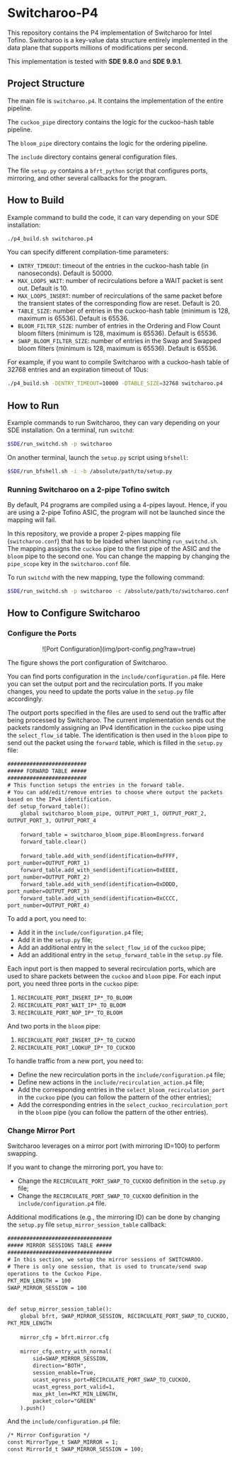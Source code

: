 # Switcharoo-P4
This repository contains the P4 implementation of Switcharoo for Intel Tofino. 
Switcharoo is a key-value data structure entirely implemented in the data plane that supports millions of modifications per second.

This implementation is tested with **SDE 9.8.0** and **SDE 9.9.1**.

## Project Structure

The main file is `switcharoo.p4`. It contains the implementation of the entire pipeline. 

The `cuckoo_pipe` directory contains the logic for the cuckoo-hash table pipeline. 

The `bloom_pipe` directory contains the logic for the ordering pipeline. 

The `include` directory contains general configuration files. 

The file `setup.py` contains a `bfrt_python` script that configures ports, mirroring, and other several callbacks for the program.

## How to Build

Example command to build the code, it can vary depending on your SDE installation: 
```bash 
./p4_build.sh switcharoo.p4
```
You can specify different compilation-time parameters:
- `ENTRY_TIMEOUT`: timeout of the entries in the cuckoo-hash table (in nanoseconds). Default is 50000.
- `MAX_LOOPS_WAIT`: number of recirculations before a WAIT packet is sent out. Default is 10.
- `MAX_LOOPS_INSERT`: number of recirculations of the same packet before the transient states of the corresponding flow are reset. Default is 20.
- `TABLE_SIZE`: number of entries in the cuckoo-hash table (minimum is 128, maximum is 65536). Default is 65536.
- `BLOOM_FILTER_SIZE`: number of entries in the Ordering and Flow Count bloom filters (minimum is 128, maximum is 65536). Default is 65536.
- `SWAP_BLOOM_FILTER_SIZE`: number of entries in the Swap and Swapped bloom filters (minimum is 128, maximum is 65536). Default is 65536.

For example, if you want to compile Switcharoo with a cuckoo-hash table of 32768 entries and an expiration timeout of 10us:
```bash
./p4_build.sh -DENTRY_TIMEOUT=10000 -DTABLE_SIZE=32768 switcharoo.p4
```

## How to Run

Example commands to run Switcharoo, they can vary depending on your SDE installation.
On a terminal, run `switchd`:
```bash 
$SDE/run_switchd.sh -p switcharoo
```
On another terminal, launch the `setup.py` script using `bfshell`:
```bash 
$SDE/run_bfshell.sh -i -b /absolute/path/to/setup.py
```

### Running Switcharoo on a 2-pipe Tofino switch
By default, P4 programs are compiled using a 4-pipes layout. Hence, if you are using a 2-pipe Tofino ASIC, the program will not be launched since the mapping will fail. 

In this repository, we provide a proper 2-pipes mapping file (`switcharoo.conf`) that has to be loaded when launching `run_switchd.sh`. The mapping assigns the `cuckoo` pipe to the first pipe of the ASIC and the `bloom` pipe to the second one.
You can change the mapping by changing the `pipe_scope` key in the `switcharoo.conf` file.

To run `switchd` with the new mapping, type the following command:
```bash 
$SDE/run_switchd.sh -p switcharoo -c /absolute/path/to/switcharoo.conf
```

## How to Configure Switcharoo

### Configure the Ports

<p align="center">
    ![Port Configuration](img/port-config.png?raw=true)
</p>

The figure shows the port configuration of Switcharoo.

You can find ports configuration in the `include/configuration.p4` file. Here you can set the output port and 
the recirculation ports. If you make changes, you need to update the ports value in the `setup.py` file accordingly. 

The outport ports specified in the files are used to send out the traffic after being processed by Switcharoo. 
The current implementation sends out the packets randomly assigning an IPv4 identification in the `cuckoo` pipe using the `select_flow_id` table. The identification is then used in the `bloom` pipe to send out the packet using the `forward` table, which is filled in the `setup.py` file:

```python3
#########################
##### FORWARD TABLE #####
#########################
# This function setups the entries in the forward table.
# You can add/edit/remove entries to choose where output the packets based on the IPv4 identification.
def setup_forward_table():
    global switcharoo_bloom_pipe, OUTPUT_PORT_1, OUTPUT_PORT_2, OUTPUT_PORT_3, OUTPUT_PORT_4

    forward_table = switcharoo_bloom_pipe.BloomIngress.forward
    forward_table.clear()

    forward_table.add_with_send(identification=0xFFFF, port_number=OUTPUT_PORT_1)
    forward_table.add_with_send(identification=0xEEEE, port_number=OUTPUT_PORT_2)
    forward_table.add_with_send(identification=0xDDDD, port_number=OUTPUT_PORT_3)
    forward_table.add_with_send(identification=0xCCCC, port_number=OUTPUT_PORT_4)
```

To add a port, you need to:
- Add it in the `include/configuration.p4` file;
- Add it in the `setup.py` file;
- Add an additional entry in the `select_flow_id` of the `cuckoo` pipe;
- Add an additional entry in the `setup_forward_table` in the `setup.py` file.

Each input port is then mapped to several recirculation ports, which are used to share packets between the `cuckoo` and `bloom` pipe.
For each input port, you need three ports in the `cuckoo` pipe:
1. `RECIRCULATE_PORT_INSERT_IP*_TO_BLOOM`
2. `RECIRCULATE_PORT_WAIT_IP*_TO_BLOOM`
3. `RECIRCULATE_PORT_NOP_IP*_TO_BLOOM`

And two ports in the `bloom` pipe:
1. `RECIRCULATE_PORT_INSERT_IP*_TO_CUCKOO`
2. `RECIRCULATE_PORT_LOOKUP_IP*_TO_CUCKOO`

To handle traffic from a new port, you need to:
- Define the new recirculation ports in the `include/configuration.p4` file;
- Define new actions in the `include/recirculation_action.p4` file;
- Add the corresponding entries in the `select_bloom_recirculation_port` in the `cuckoo` pipe (you can follow the pattern of the other entries);
- Add the corresponding entries in the `select_cuckoo_recirculation_port` in the `bloom` pipe (you can follow the pattern of the other entries).

### Change Mirror Port
Switcharoo leverages on a mirror port (with mirroring ID=100) to perform swapping. 

If you want to change the mirroring port, you have to:
- Change the `RECIRCULATE_PORT_SWAP_TO_CUCKOO` definition in the `setup.py` file;
- Change the `RECIRCULATE_PORT_SWAP_TO_CUCKOO` definition in the `include/configuration.p4` file.

Additional modifications (e.g., the mirroring ID) can be done by changing the `setup.py` file `setup_mirror_session_table` callback:
```python3
#################################
##### MIRROR SESSIONS TABLE #####
#################################
# In this section, we setup the mirror sessions of SWITCHAROO.
# There is only one session, that is used to truncate/send swap operations to the Cuckoo Pipe.
PKT_MIN_LENGTH = 100
SWAP_MIRROR_SESSION = 100


def setup_mirror_session_table():
    global bfrt, SWAP_MIRROR_SESSION, RECIRCULATE_PORT_SWAP_TO_CUCKOO, PKT_MIN_LENGTH

    mirror_cfg = bfrt.mirror.cfg

    mirror_cfg.entry_with_normal(
        sid=SWAP_MIRROR_SESSION,
        direction="BOTH",
        session_enable=True,
        ucast_egress_port=RECIRCULATE_PORT_SWAP_TO_CUCKOO,
        ucast_egress_port_valid=1,
        max_pkt_len=PKT_MIN_LENGTH,
        packet_color="GREEN"
    ).push()
```

And the `include/configuration.p4` file:
```p4
/* Mirror Configuration */
const MirrorType_t SWAP_MIRROR = 1;
const MirrorId_t SWAP_MIRROR_SESSION = 100;
```
